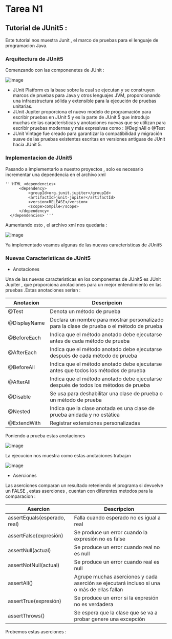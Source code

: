 # Tarea N1
## Tutorial de JUnit5 :

  Este tutorial nos muestra Junit , el marco de pruebas para el lenguaje de programacion Java.
  
### Arquitectura de JUnit5   
  
  Comenzando con las componenetes de JUnit :
  
  ![image](https://github.com/peg1163/CC3S2/assets/92898224/05bf1344-391c-41e2-aa14-31776f56a20e)

  * JUnit Platform es la base sobre la cual se ejecutan y se construyen marcos de pruebas para Java y otros lenguajes JVM,
    proporcionando una infraestructura sólida y extensible para la ejecución de pruebas unitarias.
  * JUnit Jupiter proporciona el nuevo modelo de programación para escribir pruebas en JUnit 5 y es la parte de JUnit 5 que introdujo
    muchas de las características y anotaciones nuevas que se utilizan para escribir pruebas modernas y más expresivas como :
    @BeginAll o @Test
  * JUnit Vintage fue creado para garantizar la compatibilidad y migración suave de las pruebas existentes escritas en versiones antiguas
    de JUnit hacia JUnit 5.

### Implementacion de JUnit5

  Pasando a implementarlo a nuestro proyectos , solo es necesario incrementar una dependencia en el archivo xml

    '''HTML <dependencies>
          <dependency>
              <groupId>org.junit.jupiter</groupId>
              <artifactId>junit-jupiter</artifactId>
              <version>RELEASE</version>
              <scope>compile</scope>
          </dependency>
      </dependencies> '''

  Aumentando esto , el archivo xml nos quedaria : 

  ![image](https://github.com/peg1163/CC3S2/assets/92898224/f5c3f22b-87d4-4c5d-a38e-da410fca306c)

  Ya implementado veamos algunas de las nuevas caracteristicas de JUnit5 
  
### Nuevas Caracteristicas de JUnit5 
  
  * Anotaciones
    
  Una de las nuevas caracteristicas en los componentes de JUnit5 es JUnit Jupiter , que proporciona anotaciones para un mejor entendimiento 
  en las pruebas .Estas anotaciones serian :

  | Anotacion | Descripcion |
  |-------------|-------------|
  | @Test	| Denota un método de prueba |
  | @DisplayName	| Declara un nombre para mostrar personalizado para la clase de prueba o el método de prueba |
  | @BeforeEach	| Indica que el método anotado debe ejecutarse antes de cada método de prueba |
  | @AfterEach	| Indica que el método anotado debe ejecutarse después de cada método de prueba |
  | @BeforeAll	| Indica que el método anotado debe ejecutarse antes que todos los métodos de prueba |
  | @AfterAll	| Indica que el método anotado debe ejecutarse después de todos los métodos de prueba |
  | @Disable	| Se usa para deshabilitar una clase de prueba o un método de prueba |
  | @Nested	| Indica que la clase anotada es una clase de prueba anidada y no estática |
  | @ExtendWith	| Registrar extensiones personalizadas |

  Poniendo a prueba estas anotaciones 

  ![image](https://github.com/peg1163/CC3S2/assets/92898224/247f49ca-f4d5-4894-8ae8-f8c78e73f79d)

  La ejecucion nos muestra como estas anotaciones trabajan 

  ![image](https://github.com/peg1163/CC3S2/assets/92898224/f6c27c3b-0d70-4242-ae8b-772f075f0d07)

  * Aserciones

  Las aserciones comparan un resultado reteniendo el programa si devuelve un FALSE , estas aserciones , cuentan con diferentes metodos para 
  la comparacion :

  | Asercion | Descripcion |
  |-------------|-------------|
  | assertEquals(esperado, real)	| Falla cuando esperado no es igual a real |
  | assertFalse(expresión) |	Se produce un error cuando la expresión no es false | 
  | assertNull(actual)  |	Se produce un error cuando real no es null |
  | assertNotNull(actual)	 | Se produce un error cuando real es null |
  | assertAll() |	Agrupe muchas aserciones y cada aserción se ejecutará incluso si una o más de ellas fallan |
  | assertTrue(expresión) |	Se produce un error si la expresión no es verdadera |
  | assertThrows() |	Se espera que la clase que se va a probar genere una excepción |

  Probemos estas aserciones :
  

  
  




  
    

  
